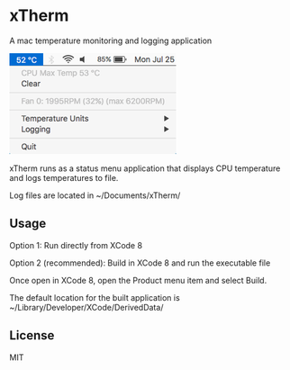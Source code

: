 # xTherm

A mac temperature monitoring and logging application

![xTherm](/doc/menu.png?raw=true "xTherm in action")

xTherm runs as a status menu application that displays CPU temperature and logs temperatures to file.

Log files are located in ~/Documents/xTherm/

## Usage

Option 1: Run directly from XCode 8

Option 2 (recommended): Build in XCode 8 and run the executable file
          
Once open in XCode 8, open the Product menu item and select Build.
          
The default location for the built application is ~/Library/Developer/XCode/DerivedData/
   
## License

MIT

